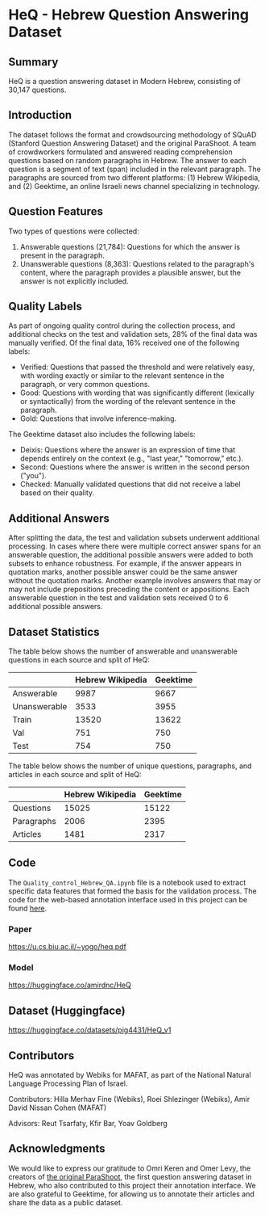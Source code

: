 # HeQ - Hebrew Question Answering Dataset

## Summary
HeQ is a question answering dataset in Modern Hebrew, consisting of 30,147 questions.

## Introduction
The dataset follows the format and crowdsourcing methodology of SQuAD (Stanford Question Answering Dataset) and the original ParaShoot. A team of crowdworkers formulated and answered reading comprehension questions based on random paragraphs in Hebrew. The answer to each question is a segment of text (span) included in the relevant paragraph. The paragraphs are sourced from two different platforms: (1) Hebrew Wikipedia, and (2) Geektime, an online Israeli news channel specializing in technology.

## Question Features
Two types of questions were collected:
1. Answerable questions (21,784): Questions for which the answer is present in the paragraph.
2. Unanswerable questions (8,363): Questions related to the paragraph's content, where the paragraph provides a plausible answer, but the answer is not explicitly included.

## Quality Labels
As part of ongoing quality control during the collection process, and additional checks on the test and validation sets, 28% of the final data was manually verified. Of the final data, 16% received one of the following labels:

- Verified: Questions that passed the threshold and were relatively easy, with wording exactly or similar to the relevant sentence in the paragraph, or very common questions.
- Good: Questions with wording that was significantly different (lexically or syntactically) from the wording of the relevant sentence in the paragraph.
- Gold: Questions that involve inference-making.

The Geektime dataset also includes the following labels:
- Deixis: Questions where the answer is an expression of time that depends entirely on the context (e.g., "last year," "tomorrow," etc.).
- Second: Questions where the answer is written in the second person ("you").
- Checked: Manually validated questions that did not receive a label based on their quality.

## Additional Answers
After splitting the data, the test and validation subsets underwent additional processing. In cases where there were multiple correct answer spans for an answerable question, the additional possible answers were added to both subsets to enhance robustness. For example, if the answer appears in quotation marks, another possible answer could be the same answer without the quotation marks. Another example involves answers that may or may not include prepositions preceding the content or appositions. Each answerable question in the test and validation sets received 0 to 6 additional possible answers.

## Dataset Statistics
The table below shows the number of answerable and unanswerable questions in each source and split of HeQ:

|                  | Hebrew Wikipedia | Geektime |
|------------------|------------------|----------|
| Answerable       | 9987             | 9667     |
| Unanswerable     | 3533             | 3955     |
| Train            | 13520            | 13622    |
| Val              | 751              | 750      |
| Test             | 754              | 750      |

The table below shows the number of unique questions, paragraphs, and articles in each source and split of HeQ:

|                  | Hebrew Wikipedia | Geektime |
|------------------|------------------|----------|
| Questions        | 15025            | 15122    |
| Paragraphs       | 2006             | 2395     |
| Articles         | 1481             | 2317     |

## Code
The `Quality_control_Hebrew_QA.ipynb` file is a notebook used to extract specific data features that formed the basis for the validation process. The code for the web-based annotation interface used in this project can be found [here](https://github.com/NNLP-IL/Parashoot-Tagging).

### Paper
https://u.cs.biu.ac.il/~yogo/heq.pdf

### Model
https://huggingface.co/amirdnc/HeQ

## Dataset (Huggingface)
https://huggingface.co/datasets/pig4431/HeQ_v1

## Contributors
HeQ was annotated by Webiks for MAFAT, as part of the National Natural Language Processing Plan of Israel. 

Contributors: Hilla Merhav Fine (Webiks), Roei Shlezinger (Webiks), Amir David Nissan Cohen (MAFAT)

Advisors: Reut Tsarfaty, Kfir Bar, Yoav Goldberg

## Acknowledgments
We would like to express our gratitude to Omri Keren and Omer Levy, the creators of [the original ParaShoot](https://github.com/omrikeren/ParaShoot), the first question answering dataset in Hebrew, who also contributed to this project their annotation interface.
We are also grateful to Geektime, for allowing us to annotate their articles and share the data as a public dataset.
